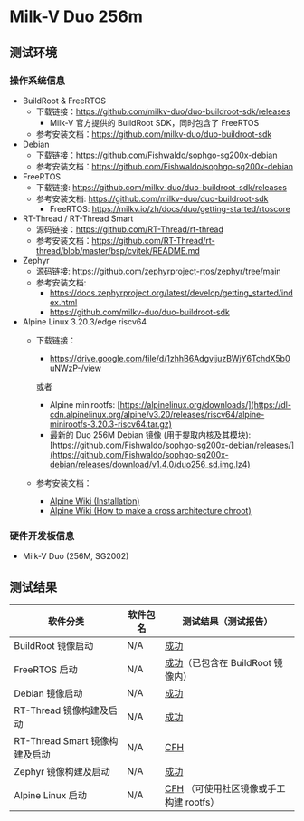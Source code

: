 # Milk-V Duo 256m

## 测试环境

### 操作系统信息

- BuildRoot & FreeRTOS
  - 下载链接：https://github.com/milkv-duo/duo-buildroot-sdk/releases
    - Milk-V 官方提供的 BuildRoot SDK，同时包含了 FreeRTOS
  - 参考安装文档：https://github.com/milkv-duo/duo-buildroot-sdk
- Debian
  - 下载链接：https://github.com/Fishwaldo/sophgo-sg200x-debian
  - 参考安装文档：https://github.com/Fishwaldo/sophgo-sg200x-debian
- FreeRTOS
  - 下载链接: https://github.com/milkv-duo/duo-buildroot-sdk/releases
  - 参考安装文档: https://github.com/milkv-duo/duo-buildroot-sdk
      - FreeRTOS: https://milkv.io/zh/docs/duo/getting-started/rtoscore
- RT-Thread / RT-Thread Smart
  - 源码链接：https://github.com/RT-Thread/rt-thread
  - 参考安装文档：https://github.com/RT-Thread/rt-thread/blob/master/bsp/cvitek/README.md
- Zephyr
  - 源码链接: https://github.com/zephyrproject-rtos/zephyr/tree/main
  - 参考安装文档:
      - https://docs.zephyrproject.org/latest/develop/getting_started/index.html
      - https://github.com/milkv-duo/duo-buildroot-sdk
- Alpine Linux 3.20.3/edge riscv64
  - 下载链接：
    - https://drive.google.com/file/d/1zhhB6AdgvjjuzBWjY6TchdX5b0uNWzP-/view
  
    或者
    
    - Alpine minirootfs: [https://alpinelinux.org/downloads/](https://dl-cdn.alpinelinux.org/alpine/v3.20/releases/riscv64/alpine-minirootfs-3.20.3-riscv64.tar.gz)
    - 最新的 Duo 256M Debian 镜像 (用于提取内核及其模块): [https://github.com/Fishwaldo/sophgo-sg200x-debian/releases/](https://github.com/Fishwaldo/sophgo-sg200x-debian/releases/download/v1.4.0/duo256_sd.img.lz4)
  - 参考安装文档：
    - [Alpine Wiki (Installation)](https://wiki.alpinelinux.org/wiki/Installation)
    - [Alpine Wiki (How to make a cross architecture chroot)](https://wiki.alpinelinux.org/wiki/How_to_make_a_cross_architecture_chroot)
### 硬件开发板信息

- Milk-V Duo (256M, SG2002)

## 测试结果

| 软件分类                       | 软件包名 | 测试结果（测试报告）                              |
| ------------------------------ | -------- | ------------------------------------------------- |
| BuildRoot 镜像启动             | N/A      | [成功][BuildRoot]                                 |
| FreeRTOS 启动                  | N/A      | [成功][FreeRTOS]（已包含在 BuildRoot 镜像内）     |
| Debian 镜像启动                | N/A      | [成功][Debian]                                    |
| RT-Thread 镜像构建及启动       | N/A      | [成功][RT-Thread]                                 |
| RT-Thread Smart 镜像构建及启动 | N/A      | [CFH][RT-Thread]                                  |
| Zephyr 镜像构建及启动          | N/A      | [成功][Zephyr]                                    |
| Alpine Linux 启动              | N/A      | [CFH][Alpine] （可使用社区镜像或手工构建 rootfs） |

[BuildRoot]: ./BuildRoot/README_zh.md
[Debian]: ./Debian/README_zh.md
[RT-Thread]: ./RT-Thread/README_zh.md
[RT-Smart]: ./RT-Thread/README_RTSmart_zh.md
[FreeRTOS]: ./FreeRTOS/README_zh.md
[Zephyr]: ./Zephyr/README_zh.md
[Alpine]: ./Alpine/README_zh.md